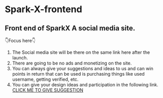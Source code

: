 # Spark-X-frontend

## Front end of SparkX A social media site.

👇Focus here👇

1. The Social media site will be there on the same link here after the launch.
2. There are going to be no ads and monetizing on the site.
3. You can always give your suggestions and ideas to us and can win points in return that can be used is purchasing things like used username, getting verified, etc.
4. You can give your design ideas and participation in the following link.<a href=" HTTPS://WWW.FIGMA.COM/FILE/S8E40QLQY8XUERI406HAHM/SPARKX?NODE-ID=0%3A1
   Contact Us"> CLICK ME TO GIVE SUGGESTION</a>
